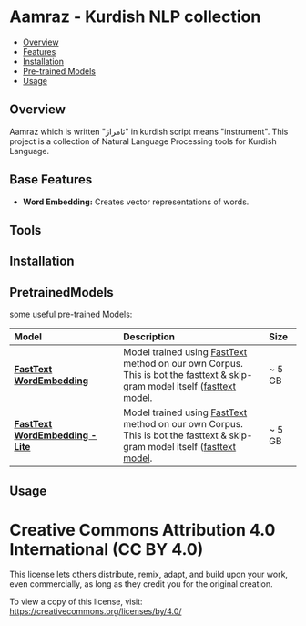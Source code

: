 # Aamraz - Kurdish NLP collection

- [Overview](#overview)
- [Features](#features)
- [Installation](#installation)
- [Pre-trained Models](#PretrainedModels)
- [Usage](#usage)

## Overview
Aamraz which is written "ئامراز" in kurdish script means "instrument". This project is a collection of Natural Language Processing tools for Kurdish Language.

## Base Features
- **Word Embedding:** Creates vector representations of words.

## Tools

## Installation

## PretrainedModels

some useful pre-trained Models:

| **Model**                             | Description                                                                                                                                                                                                   |**Size** |
|:--------------------------------------|:--------------------------------------------------------------------------------------------------------------------------------------------------------------------------------------------------------------|:------- |
| [**FastText WordEmbedding**](https://mega.nz/file/yNYVnDgQ#xoPydAT_75vEu0jXQIFxetFtFScdyFJpmCsAwjVUAzQ)        | Model trained using [FastText](https://fasttext.cc/) method on our own Corpus.<br/> This is bot the fasttext & skip-gram model itself ([fasttext model](https://fasttext.cc/docs/en/pretrained-vectors.html). |~ 5 GB   |
| [**FastText WordEmbedding - Lite**]() | Model trained using [FastText](https://fasttext.cc/) method on our own Corpus.<br/> This is bot the fasttext & skip-gram model itself ([fasttext model](https://fasttext.cc/docs/en/pretrained-vectors.html). |~ 5 GB   |

## Usage

# Creative Commons Attribution 4.0 International (CC BY 4.0)

This license lets others distribute, remix, adapt, and build upon your work, even commercially, as long as they credit you for the original creation. 

To view a copy of this license, visit: 
https://creativecommons.org/licenses/by/4.0/